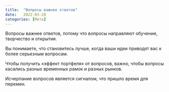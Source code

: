 ```yaml
---
title:  "Вопросы важнее ответов"
date:   2022-03-28
categories: [Мета]
---
```




Вопросы важнее ответов, потому что вопросы направляют обучение, творчество и открытия.

Вы понимаете, что становитесь лучше, когда ваши идеи приводят вас к более серьезным вопросам.

Чтобы получить «эффект портфеля» от вопросов, важно, чтобы вопросы касались разных временных рамок и разных рынков.

Исчерпание вопросов является сигналом, что пришло время для перемен.

